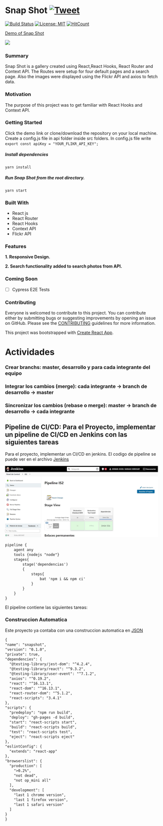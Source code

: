 # Snap Shot [![Tweet](https://img.shields.io/twitter/url/http/shields.io.svg?style=social)](https://twitter.com/intent/tweet?text=See%20this%20react%20example&url=https://yog9.github.io/SnapShot/&hashtags=react,context-api,freecodecamp,developers)

[![Build Status](https://travis-ci.org/Yog9/SnapShot.svg?branch=master)](https://travis-ci.org/Yog9/SnapShot)
[![License: MIT](https://img.shields.io/badge/License-MIT-yellow.svg)](https://opensource.org/licenses/MIT)
[![HitCount](http://hits.dwyl.com/Yog9/SnapShot.svg)](http://hits.dwyl.com/Yog9/SnapShot)

[Demo of Snap Shot](https://yog9.github.io/SnapShot/)

![](/snapscout.png)

### Summary

Snap Shot is a gallery created using React,React Hooks, React Router and Context API. The Routes were setup for four default pages and a search page. Also the images were displayed using the Flickr API and axios to fetch data.

### Motivation

The purpose of this project was to get familiar with React Hooks and Context API.

### Getting Started

Click the demo link or clone/download the repository on your local machine.
Create a config.js file in api folder inside src folders. In config.js file write
`export const apiKey = "YOUR_FLIKR_API_KEY";`

##### Install dependencies

`yarn install`

##### Run Snap Shot from the root directory.

`yarn start`

### Built With

- React js
- React Router
- React Hooks
- Context API
- Flickr API

### Features

**1. Responsive Design.**

**2. Search functionality added to search photos from API.**

### Coming Soon

- [ ] Cypress E2E Tests

### Contributing

Everyone is welcomed to contribute to this project. You can contribute either by submitting bugs or suggesting improvements by opening an issue on GitHub. Please see the [CONTRIBUTING](CONTRIBUTING.md) guidelines for more information.

This project was bootstrapped with [Create React App](https://github.com/facebook/create-react-app).


# Actividades

  ### Crear branchs: master, desarrollo y para cada integrante del equipo
  
  ### Integrar los cambios (merge): cada integrante -> branch de desarrollo -> master
  
  ### Sincronizar los cambios (rebase o merge): master -> branch de desarrollo -> cada integrante
  
  ## Pipeline de CI/CD: Para el Proyecto, implementar un pipeline de CI/CD en Jenkins con las siguientes tareas 
  Para el proyecto, implementar un CI/CD en jenkins. El codigo de pipeline se puede ver en el archivo [Jenkins](https://github.com/evargashe/ProyectoIs2/blob/branch-edwar/jenkins/Jenkins)
  
  ![Jenkins](https://github.com/evargashe/ProyectoIs2/blob/branch-edwar/imgs/pipeline.JPG)
```
pipeline {
    agent any
    tools {nodejs "node"}
    stages{
        stage('dependencias')
        {
            steps{
                bat 'npm i && npm ci'
            }
        }
    }
}
  ```
  El pipeline contiene las siguientes tareas:
  ### Construccion Automatica
  Este proyecto ya contaba con una construccion automatica en [JSON](https://github.com/evargashe/ProyectoIs2/blob/branch-edwar/package.json)
  ```
  {
  "name": "snapshot",
  "version": "0.1.0",
  "private": true,
  "dependencies": {
    "@testing-library/jest-dom": "^4.2.4",
    "@testing-library/react": "^9.3.2",
    "@testing-library/user-event": "^7.1.2",
    "axios": "^0.19.2",
    "react": "^16.13.1",
    "react-dom": "^16.13.1",
    "react-router-dom": "^5.1.2",
    "react-scripts": "3.4.1"
  },
  "scripts": {
    "predeploy": "npm run build",
    "deploy": "gh-pages -d build",
    "start": "react-scripts start",
    "build": "react-scripts build",
    "test": "react-scripts test",
    "eject": "react-scripts eject"
  },
  "eslintConfig": {
    "extends": "react-app"
  },
  "browserslist": {
    "production": [
      ">0.2%",
      "not dead",
      "not op_mini all"
    ],
    "development": [
      "last 1 chrome version",
      "last 1 firefox version",
      "last 1 safari version"
    ]
  }
}
  
  ```
 
